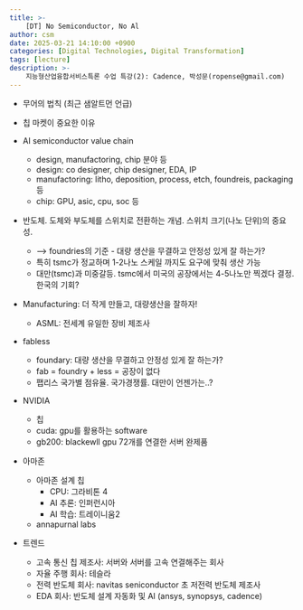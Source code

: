 ```yaml
---
title: >-
    [DT] No Semiconductor, No Al
author: csm
date: 2025-03-21 14:10:00 +0900
categories: [Digital Technologies, Digital Transformation]
tags: [lecture]
description: >-
    지능형산업융합서비스특론 수업 특강(2): Cadence, 박성문(ropense@gmail.com)
---
```


- 무어의 법칙 (최근 샘알트먼 언급)

- 칩 마켓이 중요한 이유

- AI semiconductor value chain 
    - design, manufactoring, chip 분야 등
    - design: co designer, chip designer, EDA, IP
    - manufactoring: litho, deposition, process, etch, foundreis, packaging 등
    - chip: GPU, asic, cpu, soc 등

- 반도체. 도체와 부도체를 스위치로 전환하는 개념. 스위치 크기(나노 단위)의 중요성. 
    - ⟶ foundries의 기준 - 대량 생산을 무결하고 안정성 있게 잘 하는가?
    - 특히 tsmc가 정교하며 1-2나노 스케일 까지도 요구에 맞춰 생산 가능
    - 대만(tsmc)과 미중갈등. tsmc에서 미국의 공장에서는 4-5나노만 찍겠다 결정. 한국의 기회?

- Manufacturing: 더 작게 만들고, 대량생산을 잘하자!
    - ASML: 전세계 유일한 장비 제조사

- fabless
    - foundary: 대량 생산을 무결하고 안정성 있게 잘 하는가?
    - fab = foundry + less = 공장이 없다
    - 팹리스 국가별 점유율. 국가경쟁률. 대만이 언젠가는..?

- NVIDIA
    - 칩
    - cuda: gpu를 활용하는 software
    - gb200: blackewll gpu 72개를 연결한 서버 완제품

- 아마존 
    - 아마존 설계 칩
        - CPU: 그라비톤 4
        - AI 추론: 인퍼런시아
        - AI 학습: 트레이니움2
    - annapurnal labs

- 트렌드
    - 고속 통신 칩 제조사: 서버와 서버를 고속 연결해주는 회사
    - 자율 주행 회사: 테슬라
    - 전력 반도체 회사: navitas seniconductor 초 저전력 반도체 제조사
    - EDA 회사: 반도체 설계 자동화 및 AI (ansys, synopsys, cadence)